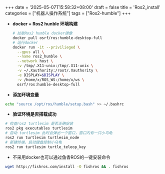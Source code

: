 +++
date = '2025-05-07T15:58:32+08:00'
draft = false
title = 'Ros2_install'
categories = ["机器人操作系统"]
tags = ["Ros2-humble"]
+++

- **docker + Ros2 hunble 环境构建**

     ~~~bash
     # 拉取Ros2 humble docker镜像 
     docker pull osrf/ros:humble-desktop-full 
     # 运行docker
     docker run -it --privilieged \
       --gpus all \
       --name ros2_humble \
       --network host \
       -v /tmp/.X11-unix:/tmp/.X11-unix \
       -v ~/.Xauthority:/root/.Xauthority \
       -e DISPLAY=$DISPLAY \
       -v /home/x/ROS_WS:/home/x/ws \
       osrf/ros:humble-desktop-full
     ~~~

-   **添加环境变量**

~~~bash
echo "source /opt/ros/humble/setup.bash" >> ~/.bashrc
~~~

-   **验证环境是否搭载成功**

~~~bash
# 检查ros2 turtlesim 是否正确安装
ros2 pkg executables turtlesim
# 启动 turtlesim 此时会弹出一个窗口，窗口内有一只小乌龟
ros2 run turtlesim turtlesim_node
# 新建终端，启动键盘控制小乌龟
ros2 run turtlesim turtle_teleop_key
~~~


- 不采用docker也可以通过鱼香ROS的一键安装命令
~~~bash
wget http://fishros.com/install -O fishros && . fishros
~~~
